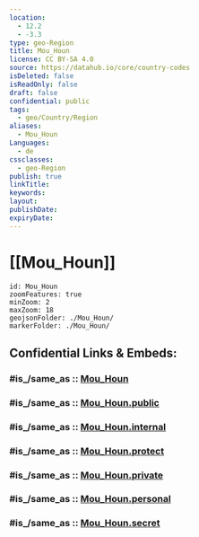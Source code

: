 ```yaml
---
location:
  - 12.2
  - -3.3
type: geo-Region
title: Mou_Houn
license: CC BY-SA 4.0
source: https://datahub.io/core/country-codes
isDeleted: false
isReadOnly: false
draft: false
confidential: public
tags:
  - geo/Country/Region
aliases:
  - Mou_Houn
Languages:
  - de
cssclasses:
  - geo-Region
publish: true
linkTitle:
keywords:
layout:
publishDate:
expiryDate:
---
```


# [[Mou_Houn]] 


```leaflet
id: Mou_Houn
zoomFeatures: true 
minZoom: 2 
maxZoom: 18
geojsonFolder: ./Mou_Houn/
markerFolder: ./Mou_Houn/
```


## Confidential Links & Embeds: 

### #is_/same_as :: [Mou_Houn](/_Standards/Earth/Continent/Africa/Africa~West/Burkina_Faso/Regions~Burkina_Faso/Boucle_du_Mou_Houn/counties~Boucle_du_Mou_Houn/Mou_Houn.md) 

### #is_/same_as :: [Mou_Houn.public](/_public/Earth/Continent/Africa/Africa~West/Burkina_Faso/Regions~Burkina_Faso/Boucle_du_Mou_Houn/counties~Boucle_du_Mou_Houn/Mou_Houn.public.md) 

### #is_/same_as :: [Mou_Houn.internal](/_internal/Earth/Continent/Africa/Africa~West/Burkina_Faso/Regions~Burkina_Faso/Boucle_du_Mou_Houn/counties~Boucle_du_Mou_Houn/Mou_Houn.internal.md) 

### #is_/same_as :: [Mou_Houn.protect](/_protect/Earth/Continent/Africa/Africa~West/Burkina_Faso/Regions~Burkina_Faso/Boucle_du_Mou_Houn/counties~Boucle_du_Mou_Houn/Mou_Houn.protect.md) 

### #is_/same_as :: [Mou_Houn.private](/_private/Earth/Continent/Africa/Africa~West/Burkina_Faso/Regions~Burkina_Faso/Boucle_du_Mou_Houn/counties~Boucle_du_Mou_Houn/Mou_Houn.private.md) 

### #is_/same_as :: [Mou_Houn.personal](/_personal/Earth/Continent/Africa/Africa~West/Burkina_Faso/Regions~Burkina_Faso/Boucle_du_Mou_Houn/counties~Boucle_du_Mou_Houn/Mou_Houn.personal.md) 

### #is_/same_as :: [Mou_Houn.secret](/_secret/Earth/Continent/Africa/Africa~West/Burkina_Faso/Regions~Burkina_Faso/Boucle_du_Mou_Houn/counties~Boucle_du_Mou_Houn/Mou_Houn.secret.md)

